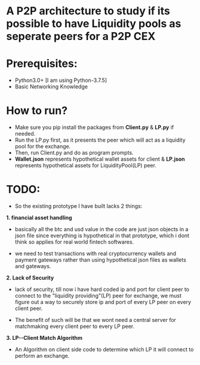 # A P2P architecture to study if its possible to have Liquidity pools as seperate peers for a P2P CEX

# Prerequisites:
- Python3.0+ [I am using Python-3.7.5]
- Basic Networking Knowledge

# How to run?
- Make sure you pip install the packages from **Client.py** & **LP.py** if needed.
- Run the LP.py first, as it presents the peer which will act as a liquidity pool for the exchange.
- Then, run Client.py and do as program prompts.
- **Wallet.json** represents hypothetical wallet assets for client & **LP.json** represents hypothetical assets for LiquidityPool(LP) peer.

# TODO:

- So the existing prototype I have built lacks 2 things:

**1. financial asset handling**
- basically all the btc and usd value in the code are just json objects in a json file since everything is hypothetical in that prototype, which i dont think so applies for real world fintech softwares.

- we need to test transactions with real cryptocurrency wallets and payment gateways rather than using hypothetical json files as wallets and gateways.

**2. Lack of Security**
- lack of security, till now i have hard coded ip and port for client peer to connect to the "liquidity providing"(LP) peer for exchange, we must figure out a way to securely store ip and port of every LP peer on every client peer.

- The benefit of such will be that we wont need a central server for matchmaking every client peer to every LP peer.

**3. LP--Client Match Algorithm**
- An Algorithm on client side code to determine which LP it will connect to perform an exchange.



